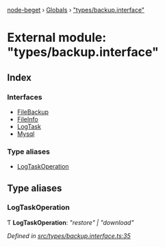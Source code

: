 [node-beget](../README.md) › [Globals](../globals.md) › ["types/backup.interface"](_types_backup_interface_.md)

# External module: "types/backup.interface"

## Index

### Interfaces

* [FileBackup](../interfaces/_types_backup_interface_.filebackup.md)
* [FileInfo](../interfaces/_types_backup_interface_.fileinfo.md)
* [LogTask](../interfaces/_types_backup_interface_.logtask.md)
* [Mysql](../interfaces/_types_backup_interface_.mysql.md)

### Type aliases

* [LogTaskOperation](_types_backup_interface_.md#logtaskoperation)

## Type aliases

###  LogTaskOperation

Ƭ **LogTaskOperation**: *"restore" | "download"*

*Defined in [src/types/backup.interface.ts:35](https://github.com/olehcambel/node-beget/blob/f128411/src/types/backup.interface.ts#L35)*

